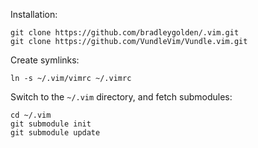 Installation:

    git clone https://github.com/bradleygolden/.vim.git
    git clone https://github.com/VundleVim/Vundle.vim.git

Create symlinks:

    ln -s ~/.vim/vimrc ~/.vimrc

Switch to the `~/.vim` directory, and fetch submodules:

    cd ~/.vim
    git submodule init
    git submodule update
